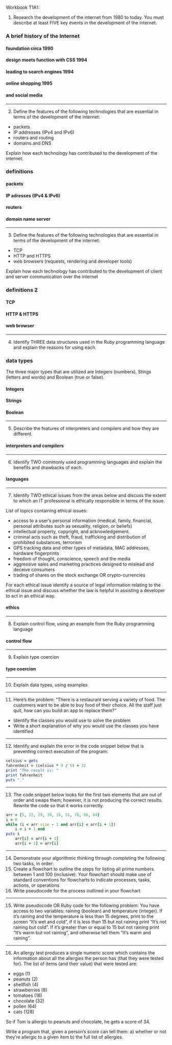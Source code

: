 
Workbook T1A1:



1. Research the development of the internet from 1980 to today. 
You must describe at least FIVE key events in the development of the internet.

### A brief history of the Internet

#### foundation circa  1990


#### design meets function with CSS 1994


#### leading to search engines 1994

#### online shopping 1995

#### and social media

----------------------------------------------------------------------------------------------------------------------

2. Define the features of the following technologies that are essential 
in terms of the development of the internet:
 - packets
 - IP addresses (IPv4 and IPv6)
 - routers and routing
 - domains and DNS

Explain how each technology has contributed to the development of the internet.

### definitions

#### packets



#### IP adresses (IPv4 & IPv6)

#### routers

#### domain name server

----------------------------------------------------------------------------------------------------------------------

3. Define the features of the following technologies that are essential in terms of the development of the internet:
 - TCP
 - HTTP and HTTPS
 - web browsers (requests, rendering and developer tools)

Explain how each technology has contributed to the development of client and server communication over the internet

### definitions 2

#### TCP

#### HTTP & HTTPS

#### web browser

----------------------------------------------------------------------------------------------------------------------

4. Identify THREE data structures used in the Ruby programming language and explain the reasons for using each.

### data types 

The three major types that are utilized are Integers (numbers), Stings (letters and words) and Boolean (true or false). 

#### Integers

#### Strings

#### Boolean

----------------------------------------------------------------------------------------------------------------------

5. Describe the features of interpreters and compilers and how they are different.

#### interpreters and compilers

----------------------------------------------------------------------------------------------------------------------

6. Identify TWO commonly used programming languages and explain the benefits and drawbacks of each.

#### languages

----------------------------------------------------------------------------------------------------------------------

7. Identify TWO ethical issues from the areas below and discuss the extent to which an IT professional is ethically 
responsible in terms of the issue.

List of topics containing ethical issues:
 - access to a user’s personal information (medical, family, financial, personal attributes such as sexuality, religion, 
or beliefs)
 - intellectual property, copyright, and acknowledgement.
 - criminal acts such as theft, fraud, trafficking and distribution of prohibited substances, terrorism
 - GPS tracking data and other types of metadata, MAC addresses, hardware fingerprints
 - freedom of thought, conscience, speech and the media
 - aggressive sales and marketing practices designed to mislead and deceive consumers
 - trading of shares on the stock exchange OR crypto-currencies

For each ethical issue identify a source of legal information relating to the ethical issue and discuss whether the 
law is helpful in assisting a developer to act in an ethical way.

#### ethics

----------------------------------------------------------------------------------------------------------------------

8. Explain control flow, using an example from the Ruby programming language

#### control flow

----------------------------------------------------------------------------------------------------------------------

9. Explain type coercion

#### type coercion

----------------------------------------------------------------------------------------------------------------------

10. Explain data types, using examples

----------------------------------------------------------------------------------------------------------------------

11. Here’s the problem: “There is a restaurant serving a variety of food. 
The customers want to be able to buy food of their choice. All the staff just quit, 
how can you build an app to replace them?”
 - Identify the classes you would use to solve the problem
 - Write a short explanation of why you would use the classes you have identified

----------------------------------------------------------------------------------------------------------------------

12. Identify and explain the error in the code snippet below that is preventing correct execution of the program:

```ruby
celsius = gets
fahrenheit = (celsius * 9 / 5) + 32
print "The result is: "
print fahrenheit
puts "."
```

----------------------------------------------------------------------------------------------------------------------

13. The code snippet below looks for the first two elements that are out of order and swaps them; however, 
it is not producing the correct results. Rewrite the code so that it works correctly.

```ruby
arr = [5, 22, 29, 39, 19, 51, 78, 96, 84]
i = 0
while (i < arr.size - 1 and arr[i] < arr[i + 1])
	i = i + 1 end
puts i
    arr[i] = arr[i + 1]
    arr[i + 1] = arr[i]
```

----------------------------------------------------------------------------------------------------------------------

14. Demonstrate your algorithmic thinking through completing the following two tasks, in order:
 1. Create a flowchart to outline the steps for listing all prime numbers between 1 and 100 (inclusive). 
Your flowchart should make use of standard conventions for flowcharts to indicate processes, 
tasks, actions, or operations
 2. Write pseudocode for the process outlined in your flowchart

----------------------------------------------------------------------------------------------------------------------

15. Write pseudocode OR Ruby code for the following problem:
You have access to two variables: raining (boolean) and temperature (integer). If it’s raining and the 
temperature is less than 15 degrees, print to the screen “It’s wet and cold”, 
if it is less than 15 but not raining print “It’s not raining but cold”. If it’s greater 
than or equal to 15 but not raining print “It’s warm but not raining”, and otherwise tell them 
“It’s warm and raining”.

----------------------------------------------------------------------------------------------------------------------

16. An allergy test produces a single numeric score which contains the information 
about all the allergies the person has (that they were tested for). The list of items 
(and their value) that were tested are:
 - eggs (1)
 - peanuts (2)
 - shellfish (4)
 - strawberries (8)
 - tomatoes (16)
 - chocolate (32)
 - pollen (64)
 - cats (128)

So if Tom is allergic to peanuts and chocolate, he gets a score of 34.

Write a program that, given a person’s score can tell them:
 a) whether or not they’re allergic to a given item
 b) the full list of allergies.